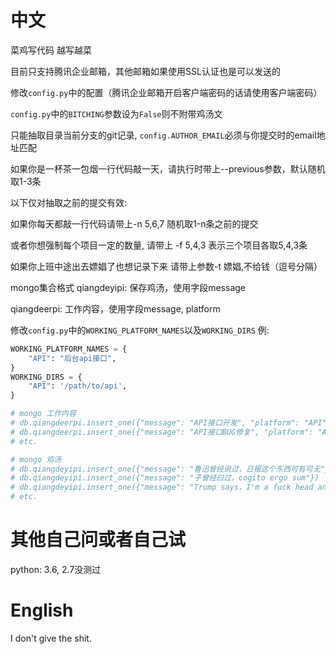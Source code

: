 # 中文
菜鸡写代码 越写越菜


目前只支持腾讯企业邮箱，其他邮箱如果使用SSL认证也是可以发送的


修改```config.py```中的配置（腾讯企业邮箱开启客户端密码的话请使用客户端密码）


```config.py```中的```BITCHING```参数设为```False```则不附带鸡汤文


只能抽取目录当前分支的git记录, ```config.AUTHOR_EMAIL```必须与你提交时的email地址匹配


如果你是一杯茶一包烟一行代码敲一天，请执行时带上--previous参数，默认随机取1-3条


以下仅对抽取之前的提交有效:


如果你每天都敲一行代码请带上-n 5,6,7 随机取1-n条之前的提交


或者你想强制每个项目一定的数量, 请带上 -f 5,4,3 表示三个项目各取5,4,3条


如果你上班中途出去嫖娼了也想记录下来 请带上参数-t 嫖娼,不给钱（逗号分隔）


mongo集合格式
qiangdeyipi: 保存鸡汤，使用字段message


qiangdeerpi: 工作内容，使用字段message, platform


修改```config.py```中的```WORKING_PLATFORM_NAMES```以及```WORKING_DIRS```
例:
```python
WORKING_PLATFORM_NAMES = {
    "API": "后台api接口",
}
WORKING_DIRS = {
    "API": '/path/to/api',
}

# mongo 工作内容
# db.qiangdeerpi.insert_one({"message": "API接口开发", "platform": "API"})
# db.qiangdeerpi.insert_one({"message": "API接口BUG修复", "platform": "API"})
# etc.

# mongo 鸡汤
# db.qiangdeyipi.insert_one({"message": "鲁迅曾经说过，日报这个东西可有可无"})
# db.qiangdeyipi.insert_one({"message": "子曾经曰过，cogito ergo sum"})
# db.qiangdeyipi.insert_one({"message": "Trump says，I'm a fuck head and HUAWEI is the fucker"})
# etc.
```

# 其他自己问或者自己试

python: 3.6, 2.7没测过

# English
I don't give the shit.